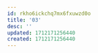 ```yaml
---
id: rkho6ickchq7mx6fxuwzd0o
title: '03'
desc: ''
updated: 1712171256440
created: 1712171256440
---
```

